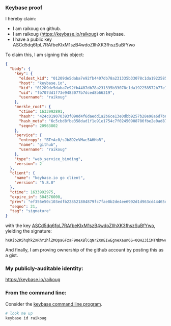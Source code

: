 ### Keybase proof

I hereby claim:

  * I am raikoug on github.
  * I am raikoug (https://keybase.io/raikoug) on keybase.
  * I have a public key ASCd5dq6fpL7RAfbeKIxM1szB4wdoZIlhXK3fhszSuBfYwo

To claim this, I am signing this object:

```json
{
  "body": {
    "key": {
      "eldest_kid": "01209de5daba7e92fb4407db78a231335b33078c1da192258572b77e1b334ae05f630a",
      "host": "keybase.io",
      "kid": "01209de5daba7e92fb4407db78a231335b33078c1da192258572b77e1b334ae05f630a",
      "uid": "fb707dd1f73e9483077b7dced8b66319",
      "username": "raikoug"
    },
    "merkle_root": {
      "ctime": 1633992891,
      "hash": "424c019070393f090d4f6daedd1a2b6ce13e0dbb9257b28e98a6d7b65432962fc15e3288fbd3196b784d7c07d4f63cbd138e784d2439633522ef5f4cd95ca068",
      "hash_meta": "6c5cbd8fbe358dad1f1e91e1754c7f02450908786fbe2e0ad8780ab9f9c00295",
      "seqno": 20963802
    },
    "service": {
      "entropy": "BT+Ac0/sJb8D2eVMwc5AHHoR",
      "name": "github",
      "username": "raikoug"
    },
    "type": "web_service_binding",
    "version": 2
  },
  "client": {
    "name": "keybase.io go client",
    "version": "5.8.0"
  },
  "ctime": 1633992975,
  "expire_in": 504576000,
  "prev": "ef356e50c103edfb228521804879fc7fae8b2de4ee6992d1d963cd44465d2c9f",
  "seqno": 21,
  "tag": "signature"
}
```

with the key [ASCd5dq6fpL7RAfbeKIxM1szB4wdoZIlhXK3fhszSuBfYwo](https://keybase.io/raikoug), yielding the signature:

```
hKRib2R5hqhkZXRhY2hlZMOpaGFzaF90eXBlCqNrZXnEIwEgneXaun6S+0QH23iiMTNbMweMHaGSJYVyt34bM0rgX2MKp3BheWxvYWTESpcCFcQg7zVuUMED7fsihSGASHn8f66LLeTuaZLR2WPNREZdLJ/EIBvm5jZL3vYBhwn4E2uL0g6IAPoDg6E/DwnrpZqzDkTHAgHCo3NpZ8RAikqtrb+VVtqzLKCF+0eqmGrxQDtRrSqk59eotxs631+lzJ8uyclNXoqYRT7Ge1Zab/Fa5/G9V2qB9EP5W1TVB6hzaWdfdHlwZSCkaGFzaIKkdHlwZQildmFsdWXEIL4tu3g+YesvEBVOfwZ6wqzvxepkgO3YFEinPhdFEJ9Wo3RhZ80CAqd2ZXJzaW9uAQ==

```

And finally, I am proving ownership of the github account by posting this as a gist.

### My publicly-auditable identity:

https://keybase.io/raikoug

### From the command line:

Consider the [keybase command line program](https://keybase.io/download).

```bash
# look me up
keybase id raikoug
```
